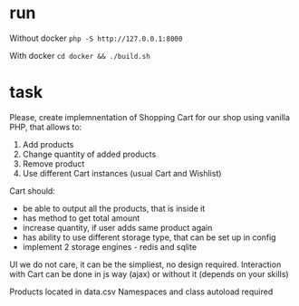 # run
Without docker
`php -S http://127.0.0.1:8000`

With docker
`cd docker && ./build.sh`

# task

Please, create implemnentation of Shopping Cart for our shop using vanilla PHP, that allows to:
1. Add products
2. Change quantity of added products
3. Remove product
4. Use different Cart instances (usual Cart and Wishlist)

Cart should:
- be able to output all the products, that is inside it
- has method to get total amount
- increase quantity, if user adds same product again
- has ability to use different storage type, that can be set up in config
- implement 2 storage engines - redis and sqlite

UI we do not care, it can be the simpliest, no design required.
Interaction with Cart can be done in js way (ajax) or without it (depends on your skills)

Products located in data.csv
Namespaces and class autoload required

